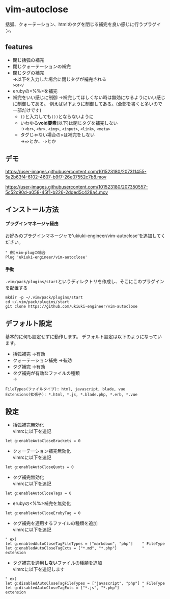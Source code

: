 # vim-autoclose
括弧、クォーテーション、htmlのタグを閉じる補完を良い感じに行うプラグイン。

## features
- 閉じ括弧の補完
- 閉じクォーテーションの補完
- 閉じタグの補完  
→以下を入力した場合に閉じタグが補完される  
`>`or`</`
- erubyの<%%>を補完
- 補完をいい感じに制御
→補完してほしくない時は無効になるようにいい感じに制御してある。
例えば以下ように制御してある。(全部を書くと多いので一部だけです)
  - `()`と入力しても`())`とならないように
  - いわゆる**void要素**(以下)は閉じタグを補完しない  
  →`<br>`, `<hr>`, `<img>`, `<input>`, `<link>`, `<meta>`
  - タグじゃない場合の>は補完をしない  
  →`=>`とか、`->`とか

## デモ
https://user-images.githubusercontent.com/101523180/207311455-5a2b63f4-6102-4607-b9f7-26e07552c7b8.mov

https://user-images.githubusercontent.com/101523180/207350557-5c52c90d-a058-45f1-b226-2dded5c428a4.mov

## インストール方法
#### プラグインマネージャ経由
お好みのプラグインマネージャで'ukiuki-engineer/vim-autoclose'を追加してください。  
```vim
" 例)vim-plugの場合
Plug 'ukiuki-engineer/vim-autoclose'
```
#### 手動
`.vim/pack/plugins/start`というディレクトリを作成し、そこにこのプラグインを配置する
```
mkdir -p ~/.vim/pack/plugins/start
cd ~/.vim/pack/plugins/start
git clone https://github.com/ukiuki-engineer/vim-autoclose
```

## デフォルト設定
基本的に何も設定せずに動作します。
デフォルト設定は以下のようになっています。
- 括弧補完             →有効
- クォーテーション補完 →有効
- タグ補完             →有効
- タグ補完が有効なファイルの種類  
→
```
FileTypes(ファイルタイプ): html, javascript, blade, vue
Extensions(拡張子): *.html, *.js, *.blade.php, *.erb, *.vue
```

## 設定
- 括弧補完無効化  
vimrcに以下を追記
```vim
let g:enableAutoCloseBrackets = 0
```
- クォーテーション補完無効化  
vimrcに以下を追記
```vim
let g:enableAutoCloseQuots = 0
```
- タグ補完無効化  
vimrcに以下を追記
```vim
let g:enableAutoCloseTags = 0
```

- erubyの<%%>補完を無効化
```vim
let g:enableAutoCloseErubyTag = 0
```

- タグ補完を適用するファイルの種類を追加  
vimrcに以下を追記
```vim
" ex)
let g:enabledAutoCloseTagFileTypes = ["markdown", "php"]    " FileType
let g:enabledAutoCloseTagExts = ["*.md", "*.php"]           " extension
```

- タグ補完を適用**しない**ファイルの種類を追加  
vimrcに以下を追記します
```vim
" ex)
let g:disabledAutoCloseTagFileTypes = ["javascript", "php"] " FileType
let g:disabledAutoCloseTagExts = ["*.js", "*.php"]          " extension
```
